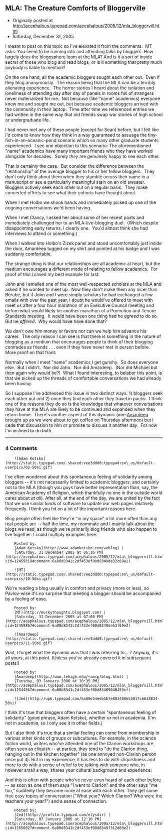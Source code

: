 ## MLA: The Creature Comforts of Bloggerville

 * Originally posted at http://acephalous.typepad.com/acephalous/2005/12/mla_bloggervill.html
 * Saturday, December 31, 2005



I meant to post on this topic so I've elevated it from the comments.  MT asks:
You seem to be running into and attending talks by bloggers. How
largely does the blogosphere loom at the MLA? And is it a sort of
inside secret of those who blog and read blogs, or is it something that
pretty much anybody is liable to mention?

On the one hand, all the academic bloggers sought each other out.  Even if they blog anonymously.  The reason being that the MLA can be a terribly alienating experience.  The horror stories I heard about the isolation and loneliness of attending day after day of panels in rooms full of strangers never materialized for me.  Not because (like "name" academics) everyone knew me and sought me out, but because academic bloggers arrived with the community in their laptop.  Time after time we referenced entries we had written in the same way that old friends swap war stories of high school or undergraduate life.  

I had never met any of these people (except for Sean) before, but I felt like I'd come to know how they think in a way guaranteed to assuage the tiny-fish-in-an-oceanic-pond scenario which so many other graduate students experienced.  I see one objection to this scenario:
The aforementioned "name" academics have many important friends who they have worked alongside for decades.  Surely _they_ are genuinely happy to see each other.

That is certainly the case.  But consider the difference between the "relationship" of the average blogger to his or her fellow bloggers.  They don't only think about them when they stumble across their name in a manuscript or see a particularly meaningful stain on an old sweater.  Bloggers actively seek each other out on a regular basis.  They make concerted efforts to see what their cohorts have thought about.  

When I met Holbo we shook hands and immediately picked up one of the ongoing conversations we'd been having.  

When I met Clancy, I asked her about some of her recent posts and immediately challenged her to an MLA-live-blogging duel.  (Which despite disappointing early returns, I clearly one.  You'd almost think she had interviews to attend or something.)

When I walked into Holbo's Zizek panel and stood uncomfortably just inside the door, Amardeep tugged on my shirt and pointed at his badge and I was suddenly comfortable.  

The strange thing is that our relationships are all academic at heart, but the medium encourages a different mode of relating to fellow academics.  For proof of this I saved my best example for last:

John and I emailed one of the most well-respected scholars at the MLA and asked if he wanted to meet up.  Now they don't make them any nicer than Bérubé, but if John and I were simply scholars he had exchanged a few emails with over the past year, I doubt he would've offered to meet with meet us after a four hour marathon of an Executive Council meeting and before what would likely be another marathon of a Promotion and Tenure Standards meeting.  It would have been one thing had he _agreed_ to do so.  But he _offered_.  Why would have have done that?  

We don't owe him money or favors nor can we help him advance his career.  The only reason I can see is that there is something in the nature of blogging as a medium that encourages people to think of their blogging comrades as friends . . . even if they have never met in person before.  More proof on that front: 

Normally when I meet "name" academics I get gunshy.  So does everyone else.  But I didn't.  Nor did John.  Nor did Amardeep.  (Nor did Michael but then again why would he?)  What I found interesting, to belabor this point, is that we picked up the threads of comfortable conversations we had already been having.  

So I suppose I've addressed this issue in two distinct ways: 1) bloggers seek each other out and 2) once they find each other they travel in packs.  I think one of the reasons they do so is the knowledge that whatever conversations they have at the MLA are likely to be continued and expanded when they return home.  There's another aspect of this dynamic (one [Amardeep](http://www.lehigh.edu/~amsp/blog.html) brought up as we were about to get coffee on Thursday afternoon) but I cede that discussion to him or promise to discuss it another day.  For now I'm inclined to do both.

		

* * *

### 4 Comments 

		

                
[]()

	

		![Adam Kotsko](http://static.typepad.com/.shared:vee3ddd0:typepad:en\_us/default-userpics/02-50si.gif)
	

	

		

I've often wondered about this spontaneous feeling of solidarity among bloggers -- it's not necessarily limited to academic bloggers, and certainly not to the MLA (though you guys have better representation than, say, the American Academy of Religion, which thankfully no one in the outside world cares about _at all_).  After all, at the end of the day, we are united by the fact that we use similar kinds of software to update our web pages relatively frequently.  I think you hit on a lot of the important reasons here.

Blog people often feel like they're "in my space" a lot more often than any real people are -- half the time, my roommate and I mainly talk about the blogs we read, as though we're primarily blog friends who also happen to live together.  I could multiply examples here.  

	

		Posted by:
		[Adam Kotsko](http://www.adamkotsko.com/weblog) |
		[Saturday, 31 December 2005 at 06:16 PM](http://acephalous.typepad.com/acephalous/2005/12/mla\_bloggervill.html?cid=12459318#comment-6a00d8341c2df453ef00d8349de32c69e2)

[]()

	

		![MT](http://static.typepad.com/.shared:vee3ddd0:typepad:en\_us/default-userpics/10-50si.gif)
	

	

		

We're reading a blog usually in comfort and privacy (more or less), so Pavlov-wise it's no surprise that meeting a blogger should be accompanied by a feeling of ease. 

	

		Posted by:
		[MT](http://murkythoughts.blogspot.com) |
		[Saturday, 31 December 2005 at 07:08 PM](http://acephalous.typepad.com/acephalous/2005/12/mla\_bloggervill.html?cid=12459867#comment-6a00d8341c2df453ef00d8349de53f69e2)

[]()

	

		![Amardeep](http://static.typepad.com/.shared:vee3ddd0:typepad:en\_us/default-userpics/11-50si.gif)
	

	

		

Wait, I forget what the dynamic was that I was referring to... ? Anyway, it's all yours, at this point. (Unless you've already covered it in subsequent posts!)

	

		Posted by:
		[Amardeep](http://www.lehigh.edu/~amsp/blog.html) |
		[Tuesday, 03 January 2006 at 10:35 PM](http://acephalous.typepad.com/acephalous/2005/12/mla\_bloggervill.html?cid=12544367#comment-6a00d8341c2df453ef00d83469040453ef)

[]()

	

		![Jed](http://up6.typepad.com/6a00e54eeb5b7e883400e55017c6638834-50si)
	

	

		

I think it's true that bloggers often have a certain "spontaneous feeling of solidarity" (good phrase, Adam Kotsko), whether or not in academia.  (I'm not in academia, so I only see it in other fields.)

But I also think it's true that a similar feeling can come from membership in various other kinds of groups or subcultures.  For example, in the science fiction world, writers who've attended one of the Clarion workshops are often seen as cliquish -- at parties, they tend to "do the Clarion thing, hanging out in the kitchen together" (as one annoyed non-Clarion person once put it).  But in my experience, it has less to do with cliquishness and more to do with a sense of relief to be talking with someone who, in however small a way, shares your cultural background and experience.

And this is often with people who've never even heard of each other before -- as soon as one of them says "I went to Clarion" and the other says "me too," suddenly they become more at ease with each other.  They get some free easy topics of conversation ("What year? Which Clarion? Who were the teachers your year?") and a sense of connection.

	

		Posted by:
		[Jed](http://profile.typepad.com/elysdir) |
		[Saturday, 07 January 2006 at 12:10 PM](http://acephalous.typepad.com/acephalous/2005/12/mla\_bloggervill.html?cid=12650027#comment-6a00d8341c2df453ef00d8349f312d69e2)

		

        